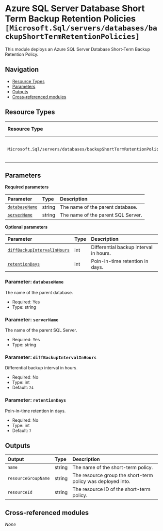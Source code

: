 # Azure SQL Server Database Short Term Backup Retention Policies `[Microsoft.Sql/servers/databases/backupShortTermRetentionPolicies]`

This module deploys an Azure SQL Server Database Short-Term Backup Retention Policy.

## Navigation

- [Resource Types](#Resource-Types)
- [Parameters](#Parameters)
- [Outputs](#Outputs)
- [Cross-referenced modules](#Cross-referenced-modules)

## Resource Types

| Resource Type | API Version |
| :-- | :-- |
| `Microsoft.Sql/servers/databases/backupShortTermRetentionPolicies` | [2022-05-01-preview](https://learn.microsoft.com/en-us/azure/templates/Microsoft.Sql/2022-05-01-preview/servers/databases/backupShortTermRetentionPolicies) |

## Parameters

**Required parameters**

| Parameter | Type | Description |
| :-- | :-- | :-- |
| [`databaseName`](#parameter-databasename) | string | The name of the parent database. |
| [`serverName`](#parameter-servername) | string | The name of the parent SQL Server. |

**Optional parameters**

| Parameter | Type | Description |
| :-- | :-- | :-- |
| [`diffBackupIntervalInHours`](#parameter-diffbackupintervalinhours) | int | Differential backup interval in hours. |
| [`retentionDays`](#parameter-retentiondays) | int | Poin-in-time retention in days. |

### Parameter: `databaseName`

The name of the parent database.

- Required: Yes
- Type: string

### Parameter: `serverName`

The name of the parent SQL Server.

- Required: Yes
- Type: string

### Parameter: `diffBackupIntervalInHours`

Differential backup interval in hours.

- Required: No
- Type: int
- Default: `24`

### Parameter: `retentionDays`

Poin-in-time retention in days.

- Required: No
- Type: int
- Default: `7`


## Outputs

| Output | Type | Description |
| :-- | :-- | :-- |
| `name` | string | The name of the short-term policy. |
| `resourceGroupName` | string | The resource group the short-term policy was deployed into. |
| `resourceId` | string | The resource ID of the short-term policy. |

## Cross-referenced modules

_None_
